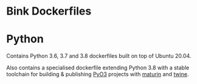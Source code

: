 # Bink Dockerfiles

# Python

Contains Python 3.6, 3.7 and 3.8 dockerfiles built on top of Ubuntu 20.04.

Also contains a specialised dockerfile extending Python 3.8 with a stable toolchain for building & publishing [PyO3](https://github.com/PyO3/pyo3) projects with [maturin](https://github.com/PyO3/maturin) and [twine](https://github.com/pypa/twine).
